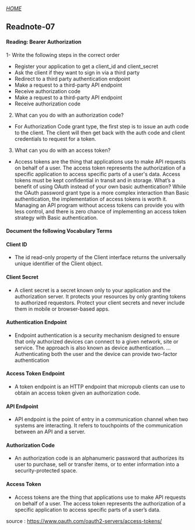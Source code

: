 [*HOME*](https://nassir1976.github.io/reading-notes/)
## Readnote-07


#### Reading: Bearer Authorization
1- Write the following steps in the correct order
- Register your application to get a client_id and client_secret
- Ask the client if they want to sign in via a third party
- Redirect to a third party authentication endpoint
- Make a request to a third-party API endpoint
- Receive authorization code
- Make a request to a third-party API endpoint
- Receive authorization code
2. What can you do with an authorization code?
- For Authorization Code grant type, the first step is to issue an auth code to the client. The client will then get back with the auth code and client credentials to request for a token.
3. What can you do with an access token?
- Access tokens are the thing that applications use to make API requests on behalf of a user. The access token represents the authorization of a specific application to access specific parts of a user's data. Access tokens must be kept confidential in transit and in storage.
What’s a benefit of using OAuth instead of your own basic authentication?
While the OAuth password grant type is a more complex interaction than Basic authentication, the implementation of access tokens is worth it. Managing an API program without access tokens can provide you with less control, and there is zero chance of implementing an access token strategy with Basic authentication.
#### Document the following Vocabulary Terms
#### Client ID
- The id read-only property of the Client interface returns the universally unique identifier of the Client object.
#### Client Secret
- A client secret is a secret known only to your application and the authorization server. It protects your resources by only granting tokens to authorized requestors. Protect your client secrets and never include them in mobile or browser-based apps.
#### Authentication Endpoint
- Endpoint authentication is a security mechanism designed to ensure that only authorized devices can connect to a given network, site or service. The approach is also known as device authentication. ... Authenticating both the user and the device can provide two-factor authentication
#### Access Token Endpoint
- A token endpoint is an HTTP endpoint that micropub clients can use to obtain an access token given an authorization code.
#### API Endpoint
- API endpoint is the point of entry in a communication channel when two systems are interacting. It refers to touchpoints of the communication between an API and a server.
#### Authorization Code
- An authorization code is an alphanumeric password that authorizes its user to purchase, sell or transfer items, or to enter information into a security-protected space.
#### Access Token
- Access tokens are the thing that applications use to make API requests on behalf of a user. The access token represents the authorization of a specific application to access specific parts of a user’s data.

source : https://www.oauth.com/oauth2-servers/access-tokens/